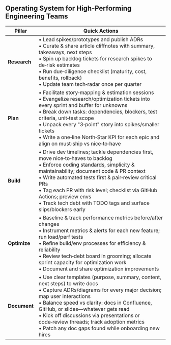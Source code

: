 ## Operating System for High‑Performing Engineering Teams

| Pillar | Quick Actions                                                                                                                                                                                                                                                                                                                                                                                      |
| -------------------------------------------------------------- | -------------------------------------------------------------------------------------------------------------------------------------------------------------------------------------------------------------------------------------------------------------------------------------------------------------------------------------------------------------------------------------------------- |
| **Research** | • Lead spikes/prototypes and publish ADRs<br>• Curate & share article cliffnotes with summary, takeaways, next steps<br>• Spin up backlog tickets for research spikes to de‑risk estimates<br>• Run due‑diligence checklist (maturity, cost, benefits, rollback)<br>• Update team tech‑radar once per quarter                                                                                      |
| **Plan** | • Facilitate story‑mapping & estimation sessions<br>• Evangelize research/optimization tickets into every sprint and buffer for unknowns<br>• Break down tasks: dependencies, blockers, test criteria, unit‑test scope<br>• Unpack every "3‑point" story into spikes/smaller tickets<br>• Write a one‑line North‑Star KPI for each epic and align on must‑ship vs nice‑to‑have                     |
| **Build** | • Drive dev timelines; tackle dependencies first, move nice‑to‑haves to backlog<br>• Enforce coding standards, simplicity & maintainability; document code & PR context<br>• Write automated tests first & pair‑review critical PRs<br>• Tag each PR with risk level; checklist via GitHub Actions; preview envs<br>• Track tech debt with TODO tags and surface slips/blockers early              |
| **Optimize** | • Baseline & track performance metrics before/after changes<br>• Instrument metrics & alerts for each new feature; run load/perf tests<br>• Refine build/env processes for efficiency & reliability<br>• Review tech‑debt board in grooming; allocate sprint capacity for optimization work<br>• Document and share optimization improvements                                                      |
| **Document** | • Use clear templates (purpose, summary, content, next steps) to write docs<br>• Capture ADRs/diagrams for every major decision; map user interactions<br>• Balance speed vs clarity: docs in Confluence, GitHub, or slides—whatever gets read<br>• Kick off discussions via presentations or code‑review threads; track adoption metrics<br>• Patch any doc gaps found while onboarding new hires |
